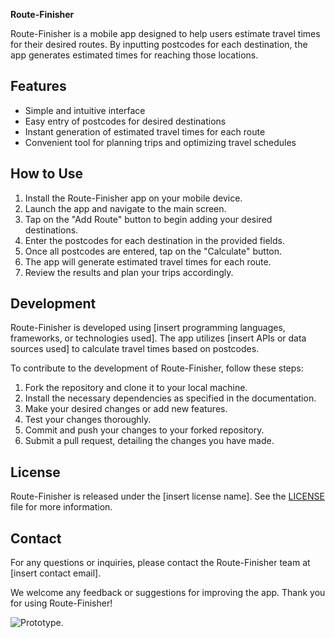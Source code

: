 **Route-Finisher**

Route-Finisher is a mobile app designed to help users estimate travel times for their desired routes. By inputting postcodes for each destination, the app generates estimated times for reaching those locations. 

## Features

- Simple and intuitive interface
- Easy entry of postcodes for desired destinations
- Instant generation of estimated travel times for each route
- Convenient tool for planning trips and optimizing travel schedules

## How to Use

1. Install the Route-Finisher app on your mobile device.
2. Launch the app and navigate to the main screen.
3. Tap on the "Add Route" button to begin adding your desired destinations.
4. Enter the postcodes for each destination in the provided fields.
5. Once all postcodes are entered, tap on the "Calculate" button.
6. The app will generate estimated travel times for each route.
7. Review the results and plan your trips accordingly.

## Development

Route-Finisher is developed using [insert programming languages, frameworks, or technologies used]. The app utilizes [insert APIs or data sources used] to calculate travel times based on postcodes.

To contribute to the development of Route-Finisher, follow these steps:

1. Fork the repository and clone it to your local machine.
2. Install the necessary dependencies as specified in the documentation.
3. Make your desired changes or add new features.
4. Test your changes thoroughly.
5. Commit and push your changes to your forked repository.
6. Submit a pull request, detailing the changes you have made.

## License

Route-Finisher is released under the [insert license name]. See the [LICENSE](link-to-license-file) file for more information.

## Contact

For any questions or inquiries, please contact the Route-Finisher team at [insert contact email].

We welcome any feedback or suggestions for improving the app. Thank you for using Route-Finisher!

![Prototype](./Desktop/finisher.png).
